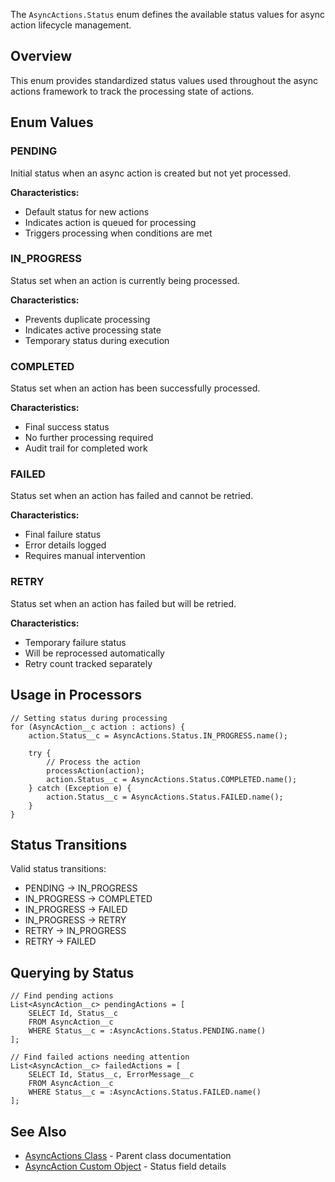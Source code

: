 The `AsyncActions.Status` enum defines the available status values for async action lifecycle management.

## Overview

This enum provides standardized status values used throughout the async actions framework to track the processing state of actions.

## Enum Values

### PENDING

Initial status when an async action is created but not yet processed.

**Characteristics:**

-   Default status for new actions
-   Indicates action is queued for processing
-   Triggers processing when conditions are met

### IN_PROGRESS

Status set when an action is currently being processed.

**Characteristics:**

-   Prevents duplicate processing
-   Indicates active processing state
-   Temporary status during execution

### COMPLETED

Status set when an action has been successfully processed.

**Characteristics:**

-   Final success status
-   No further processing required
-   Audit trail for completed work

### FAILED

Status set when an action has failed and cannot be retried.

**Characteristics:**

-   Final failure status
-   Error details logged
-   Requires manual intervention

### RETRY

Status set when an action has failed but will be retried.

**Characteristics:**

-   Temporary failure status
-   Will be reprocessed automatically
-   Retry count tracked separately

## Usage in Processors

```apex
// Setting status during processing
for (AsyncAction__c action : actions) {
    action.Status__c = AsyncActions.Status.IN_PROGRESS.name();

    try {
        // Process the action
        processAction(action);
        action.Status__c = AsyncActions.Status.COMPLETED.name();
    } catch (Exception e) {
        action.Status__c = AsyncActions.Status.FAILED.name();
    }
}
```

## Status Transitions

Valid status transitions:

-   PENDING → IN_PROGRESS
-   IN_PROGRESS → COMPLETED
-   IN_PROGRESS → FAILED
-   IN_PROGRESS → RETRY
-   RETRY → IN_PROGRESS
-   RETRY → FAILED

## Querying by Status

```apex
// Find pending actions
List<AsyncAction__c> pendingActions = [
    SELECT Id, Status__c
    FROM AsyncAction__c
    WHERE Status__c = :AsyncActions.Status.PENDING.name()
];

// Find failed actions needing attention
List<AsyncAction__c> failedActions = [
    SELECT Id, Status__c, ErrorMessage__c
    FROM AsyncAction__c
    WHERE Status__c = :AsyncActions.Status.FAILED.name()
];
```

## See Also

-   [AsyncActions Class](./AsyncActions-Class) - Parent class documentation
-   [AsyncAction Custom Object](./AsyncAction-Custom-Object) - Status field details
